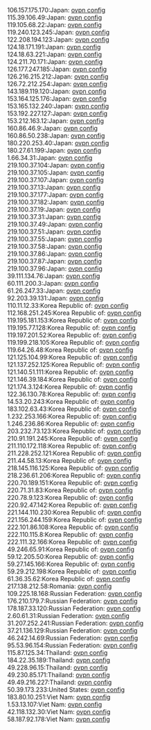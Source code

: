 106.157.175.170:Japan: [ovpn config](vpn/106_157_175_170.ovpn)  
115.39.106.49:Japan: [ovpn config](vpn/115_39_106_49.ovpn)  
119.105.68.22:Japan: [ovpn config](vpn/119_105_68_22.ovpn)  
119.240.123.245:Japan: [ovpn config](vpn/119_240_123_245.ovpn)  
122.208.194.123:Japan: [ovpn config](vpn/122_208_194_123.ovpn)  
124.18.171.191:Japan: [ovpn config](vpn/124_18_171_191.ovpn)  
124.18.63.221:Japan: [ovpn config](vpn/124_18_63_221.ovpn)  
124.211.70.171:Japan: [ovpn config](vpn/124_211_70_171.ovpn)  
126.177.247.185:Japan: [ovpn config](vpn/126_177_247_185.ovpn)  
126.216.215.212:Japan: [ovpn config](vpn/126_216_215_212.ovpn)  
126.72.212.254:Japan: [ovpn config](vpn/126_72_212_254.ovpn)  
143.189.119.120:Japan: [ovpn config](vpn/143_189_119_120.ovpn)  
153.164.125.176:Japan: [ovpn config](vpn/153_164_125_176.ovpn)  
153.165.132.240:Japan: [ovpn config](vpn/153_165_132_240.ovpn)  
153.192.227.127:Japan: [ovpn config](vpn/153_192_227_127.ovpn)  
153.212.163.12:Japan: [ovpn config](vpn/153_212_163_12.ovpn)  
160.86.46.9:Japan: [ovpn config](vpn/160_86_46_9.ovpn)  
160.86.50.238:Japan: [ovpn config](vpn/160_86_50_238.ovpn)  
180.220.253.40:Japan: [ovpn config](vpn/180_220_253_40.ovpn)  
180.27.61.199:Japan: [ovpn config](vpn/180_27_61_199.ovpn)  
1.66.34.31:Japan: [ovpn config](vpn/1_66_34_31.ovpn)  
219.100.37.104:Japan: [ovpn config](vpn/219_100_37_104.ovpn)  
219.100.37.105:Japan: [ovpn config](vpn/219_100_37_105.ovpn)  
219.100.37.107:Japan: [ovpn config](vpn/219_100_37_107.ovpn)  
219.100.37.13:Japan: [ovpn config](vpn/219_100_37_13.ovpn)  
219.100.37.177:Japan: [ovpn config](vpn/219_100_37_177.ovpn)  
219.100.37.182:Japan: [ovpn config](vpn/219_100_37_182.ovpn)  
219.100.37.19:Japan: [ovpn config](vpn/219_100_37_19.ovpn)  
219.100.37.31:Japan: [ovpn config](vpn/219_100_37_31.ovpn)  
219.100.37.49:Japan: [ovpn config](vpn/219_100_37_49.ovpn)  
219.100.37.51:Japan: [ovpn config](vpn/219_100_37_51.ovpn)  
219.100.37.55:Japan: [ovpn config](vpn/219_100_37_55.ovpn)  
219.100.37.58:Japan: [ovpn config](vpn/219_100_37_58.ovpn)  
219.100.37.86:Japan: [ovpn config](vpn/219_100_37_86.ovpn)  
219.100.37.87:Japan: [ovpn config](vpn/219_100_37_87.ovpn)  
219.100.37.96:Japan: [ovpn config](vpn/219_100_37_96.ovpn)  
39.111.134.76:Japan: [ovpn config](vpn/39_111_134_76.ovpn)  
60.111.200.3:Japan: [ovpn config](vpn/60_111_200_3.ovpn)  
61.26.247.33:Japan: [ovpn config](vpn/61_26_247_33.ovpn)  
92.203.39.131:Japan: [ovpn config](vpn/92_203_39_131.ovpn)  
110.11.12.33:Korea Republic of: [ovpn config](vpn/110_11_12_33.ovpn)  
112.168.251.245:Korea Republic of: [ovpn config](vpn/112_168_251_245.ovpn)  
119.195.181.153:Korea Republic of: [ovpn config](vpn/119_195_181_153.ovpn)  
119.195.77.128:Korea Republic of: [ovpn config](vpn/119_195_77_128.ovpn)  
119.197.201.52:Korea Republic of: [ovpn config](vpn/119_197_201_52.ovpn)  
119.199.218.105:Korea Republic of: [ovpn config](vpn/119_199_218_105.ovpn)  
119.64.26.48:Korea Republic of: [ovpn config](vpn/119_64_26_48.ovpn)  
121.125.104.99:Korea Republic of: [ovpn config](vpn/121_125_104_99.ovpn)  
121.137.252.125:Korea Republic of: [ovpn config](vpn/121_137_252_125.ovpn)  
121.140.51.111:Korea Republic of: [ovpn config](vpn/121_140_51_111.ovpn)  
121.146.39.184:Korea Republic of: [ovpn config](vpn/121_146_39_184.ovpn)  
121.174.3.124:Korea Republic of: [ovpn config](vpn/121_174_3_124.ovpn)  
122.36.130.78:Korea Republic of: [ovpn config](vpn/122_36_130_78.ovpn)  
14.53.20.243:Korea Republic of: [ovpn config](vpn/14_53_20_243.ovpn)  
183.102.63.43:Korea Republic of: [ovpn config](vpn/183_102_63_43.ovpn)  
1.232.253.166:Korea Republic of: [ovpn config](vpn/1_232_253_166.ovpn)  
1.246.236.86:Korea Republic of: [ovpn config](vpn/1_246_236_86.ovpn)  
203.232.73.123:Korea Republic of: [ovpn config](vpn/203_232_73_123.ovpn)  
210.91.191.245:Korea Republic of: [ovpn config](vpn/210_91_191_245.ovpn)  
211.110.172.118:Korea Republic of: [ovpn config](vpn/211_110_172_118.ovpn)  
211.228.252.121:Korea Republic of: [ovpn config](vpn/211_228_252_121.ovpn)  
211.44.58.13:Korea Republic of: [ovpn config](vpn/211_44_58_13.ovpn)  
218.145.116.125:Korea Republic of: [ovpn config](vpn/218_145_116_125.ovpn)  
218.236.61.206:Korea Republic of: [ovpn config](vpn/218_236_61_206.ovpn)  
220.70.189.151:Korea Republic of: [ovpn config](vpn/220_70_189_151.ovpn)  
220.71.31.83:Korea Republic of: [ovpn config](vpn/220_71_31_83.ovpn)  
220.78.9.123:Korea Republic of: [ovpn config](vpn/220_78_9_123.ovpn)  
220.92.47.142:Korea Republic of: [ovpn config](vpn/220_92_47_142.ovpn)  
221.144.110.230:Korea Republic of: [ovpn config](vpn/221_144_110_230.ovpn)  
221.156.244.159:Korea Republic of: [ovpn config](vpn/221_156_244_159.ovpn)  
222.101.86.108:Korea Republic of: [ovpn config](vpn/222_101_86_108.ovpn)  
222.110.115.8:Korea Republic of: [ovpn config](vpn/222_110_115_8.ovpn)  
222.111.32.166:Korea Republic of: [ovpn config](vpn/222_111_32_166.ovpn)  
49.246.65.91:Korea Republic of: [ovpn config](vpn/49_246_65_91.ovpn)  
59.12.205.50:Korea Republic of: [ovpn config](vpn/59_12_205_50.ovpn)  
59.27.145.166:Korea Republic of: [ovpn config](vpn/59_27_145_166.ovpn)  
59.29.212.198:Korea Republic of: [ovpn config](vpn/59_29_212_198.ovpn)  
61.36.35.62:Korea Republic of: [ovpn config](vpn/61_36_35_62.ovpn)  
217.138.212.58:Romania: [ovpn config](vpn/217_138_212_58.ovpn)  
109.225.18.168:Russian Federation: [ovpn config](vpn/109_225_18_168.ovpn)  
176.210.179.7:Russian Federation: [ovpn config](vpn/176_210_179_7.ovpn)  
178.187.33.120:Russian Federation: [ovpn config](vpn/178_187_33_120.ovpn)  
2.60.61.31:Russian Federation: [ovpn config](vpn/2_60_61_31.ovpn)  
31.207.252.241:Russian Federation: [ovpn config](vpn/31_207_252_241.ovpn)  
37.21.136.129:Russian Federation: [ovpn config](vpn/37_21_136_129.ovpn)  
46.242.14.69:Russian Federation: [ovpn config](vpn/46_242_14_69.ovpn)  
95.53.96.154:Russian Federation: [ovpn config](vpn/95_53_96_154.ovpn)  
115.87.125.34:Thailand: [ovpn config](vpn/115_87_125_34.ovpn)  
184.22.35.189:Thailand: [ovpn config](vpn/184_22_35_189.ovpn)  
49.228.96.15:Thailand: [ovpn config](vpn/49_228_96_15.ovpn)  
49.230.85.171:Thailand: [ovpn config](vpn/49_230_85_171.ovpn)  
49.49.216.227:Thailand: [ovpn config](vpn/49_49_216_227.ovpn)  
50.39.173.233:United States: [ovpn config](vpn/50_39_173_233.ovpn)  
183.80.10.251:Viet Nam: [ovpn config](vpn/183_80_10_251.ovpn)  
1.53.13.107:Viet Nam: [ovpn config](vpn/1_53_13_107.ovpn)  
42.118.132.30:Viet Nam: [ovpn config](vpn/42_118_132_30.ovpn)  
58.187.92.178:Viet Nam: [ovpn config](vpn/58_187_92_178.ovpn)  
